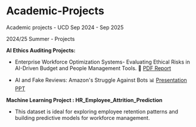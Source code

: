 # Academic-Projects
Academic projects - UCD Sep 2024 - Sep 2025

2024/25 Summer - Projects

**AI Ethics Auditing Projects:**
- Enterprise Workforce Optimization Systems- Evaluating Ethical Risks in AI-Driven Budget and People Management Tools. 📄 [PDF Report](AI-Ethics-Auditing-Project/AI_Ethics_Auditing_Project.pdf)

- AI and Fake Reviews: Amazon's Struggle Against Bots 📊 [Presentation PPT](AI-Ethics-Auditing-Project/AI_Fake_Reviews_Amazons_struggle_against_Bot.pptx)

**Machine Learning Project :  HR_Employee_Attrition_Prediction**
- This dataset is ideal for exploring employee retention patterns and building predictive models for workforce management.
